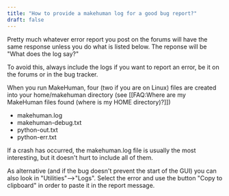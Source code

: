 ```yaml
---
title: "How to provide a makehuman log for a good bug report?"
draft: false
---
```


Pretty much whatever error report you post on the forums will have the same response unless you do what is listed below. The reponse will be "What does the log say?"

To avoid this, always include the logs if you want to report an error, be it on the forums or in the bug tracker. 

When you run  MakeHuman, four (two if you are on Linux) files are created into your home/makehuman directory (see [[FAQ:Where are my MakeHuman files found (where is my HOME directory)?]])

* makehuman.log
* makehuman-debug.txt
* python-out.txt
* python-err.txt

If a crash has occurred, the makehuman.log file is usually the most interesting, but it doesn't hurt to include all of them.

As alternative (and if the bug doesn't prevent the start of the GUI) you can also look in "Utilities"-->"Logs". Select the error and use the button "Copy to clipboard" in order to paste it in the report message.